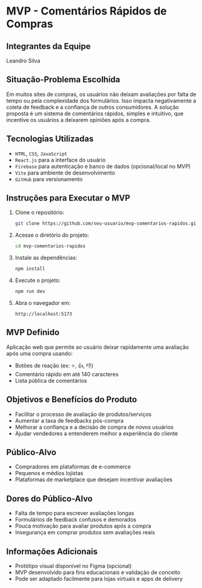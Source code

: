 #  MVP - Comentários Rápidos de Compras

##  Integrantes da Equipe

Leandro Silva

##  Situação-Problema Escolhida

Em muitos sites de compras, os usuários não deixam avaliações por falta de tempo ou pela complexidade dos formulários. Isso impacta negativamente a coleta de feedback e a confiança de outros consumidores. A solução proposta é um sistema de comentários rápidos, simples e intuitivo, que incentive os usuários a deixarem opiniões após a compra.

##  Tecnologias Utilizadas

* `HTML`, `CSS`, `JavaScript`
* `React.js` para a interface do usuário
* `Firebase` para autenticação e banco de dados (opcional/local no MVP)
* `Vite` para ambiente de desenvolvimento
* `GitHub` para versionamento

##  Instruções para Executar o MVP

1. Clone o repositório:

   ```bash
   git clone https://github.com/seu-usuario/mvp-comentarios-rapidos.git
   ```

2. Acesse o diretório do projeto:

   ```bash
   cd mvp-comentarios-rapidos
   ```

3. Instale as dependências:

   ```bash
   npm install
   ```

4. Execute o projeto:

   ```bash
   npm run dev
   ```

5. Abra o navegador em:

   ```
   http://localhost:5173
   ```

##  MVP Definido

Aplicação web que permite ao usuário deixar rapidamente uma avaliação após uma compra usando:

* Botões de reação (ex: ⭐, 👍, 👎)
* Comentário rápido em até 140 caracteres
* Lista pública de comentários

##  Objetivos e Benefícios do Produto

* Facilitar o processo de avaliação de produtos/serviços
* Aumentar a taxa de feedbacks pós-compra
* Melhorar a confiança e a decisão de compra de novos usuários
* Ajudar vendedores a entenderem melhor a experiência do cliente

##  Público-Alvo

* Compradores em plataformas de e-commerce
* Pequenos e médios lojistas
* Plataformas de marketplace que desejam incentivar avaliações

##  Dores do Público-Alvo

* Falta de tempo para escrever avaliações longas
* Formulários de feedback confusos e demorados
* Pouca motivação para avaliar produtos após a compra
* Insegurança em comprar produtos sem avaliações reais

##  Informações Adicionais

* Protótipo visual disponível no Figma (opcional)
* MVP desenvolvido para fins educacionais e validação de conceito
* Pode ser adaptado facilmente para lojas virtuais e apps de delivery


